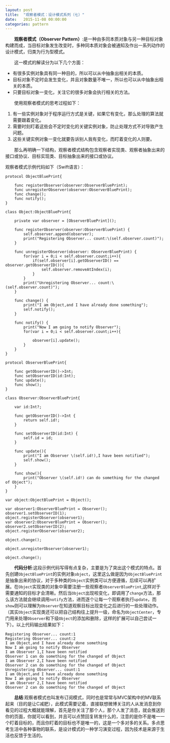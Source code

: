 ```yaml
---
layout: post
title:  "观察者模式：设计模式系列（七）"
date:   2015-11-08 00:00:00
categories: pattern
---
```

&emsp;&emsp;**观察者模式（Observer Pattern）**:是一种由多同本质对象与另一种目标对象构建而成，当目标对象发生改变时，多种同本质对象会被通知及作出一系列动作的设计模式，归类为行为型模式。

&emsp;&emsp;这一模式的解读分为以下几个方面：

* 有很多实例对象具有同一种目的，所以可以从中抽象出相关的本质。
* 目标对象不定时会发生变化，并且对象数量不唯一，所以也可以从中抽象出相关的本质。
* 只要目标对象一变化，关注它的很多对象会执行相关的方法。

&emsp;&emsp;使用观察者模式的思考过程如下：

1. 有一些实例对象对于程序运行方式是关键，如果它有变化，那么处理的算法就需要跟着变化。
2. 需要时刻盯着这些会不定时变化的关键实例对象，防止处理方式不对导致产生问题。
3. 这些关键实例对象一变化就要告诉别人我有变化，而盯着变化的人则要。

&emsp;&emsp;那么再明确一下结构，观察者模式结构包含观察者实现类、观察者抽象出来的接口或协议、目标实现类、目标抽象出来的接口或协议。

观察者模式示例代码如下（Swift语言）：

	protocol ObjectBluePrint{
	 
	    func registerObserver(observer:ObserverBluePrint);
	    func unregisterObserver(observer:ObserverBluePrint);
	    func change();
	    func notify();
	}

	class Object:ObjectBluePrint{
	    
	    private var observer = [ObserverBluePrint]();
	    
	    func registerObserver(observer:ObserverBluePrint) {
	        self.observer.append(observer);
	        print("Registering Observer... count:\(self.observer.count)");
	    }
	    
	    func unregisterObserver(observer: ObserverBluePrint) {
	        for(var i = 0;i < self.observer.count;i++){
	            if(self.observer[i].getObserverID() == observer.getObserverID()){
	                self.observer.removeAtIndex(i);
	            }
	        }
	        print("Unregistering Observer... count:\(self.observer.count)");
	    }
	    
	    func change() {
	        print("I am Object,and I have already done something");
	        self.notify();
	    }
	    
	    func notify() {
	        print("Now I am going to notify Observer");
	        for(var i = 0;i < self.observer.count;i++){
	            
	            observer[i].update();
	        }
	    }
	}

	protocol ObserverBluePrint{
	    
	    func getObserverID()->Int;
	    func setObserverID(id:Int);
	    func update();
	    func show();
	}

	class Observer:ObserverBluePrint{
	    
	    var id:Int?;
	    
	    func getObserverID()->Int {
	        return self.id!;
	    }
	    
	    func setObserverID(id:Int) {
	        self.id = id;
	    }
	    
	    func update(){
	        print("I am Observer \(self.id!),I have been notified");
	        self.show();
	    }
	    
	    func show(){
	        print("Observer \(self.id!) can do something for the changed of Object");
	    }
	}

	var object:ObjectBluePrint = Object();

	var observer1:ObserverBluePrint = Observer();
	observer1.setObserverID(1);
	object.registerObserver(observer1);
	var observer2:ObserverBluePrint = Observer();
	observer2.setObserverID(2);
	object.registerObserver(observer2);

	object.change();

	object.unregisterObserver(observer1);

	object.change();

&emsp;&emsp;**代码分析**:这段示例代码写得有点复杂，主要是为了突出这个模式的特点。首先创建`ObjectBluePrint`的实例对象`object`，这里这么做是因为`ObjectBluePrint`是抽象出来的协议，对于多种类的`Object`实例类可以方便遵循，后续可以再扩展。在`Object`实现类的对象中需要注册一些观察者`ObserverBluePrint`,这样对于需要通知的目标才会清晰。然后当`Object`出现啦变化，即调用了`change`方法，那么该方法就会继续调用`notify`方法，进而逐个让每一个观察者执行`update`，而`show`则可以理解为`Observer`在知道观察目标出现变化之后进行的一些处理动作。（其实`Object`实现类还可以把自己结构往上提升一级，命名为`ObjectCenter`，专门用来处理`Observer`和下级`Object`的添加和删除，这样的扩展可以自己尝试一下）。以上代码输出结果如下：

	Registering Observer... count:1
	Registering Observer... count:2
	I am Object,and I have already done something
	Now I am going to notify Observer
	I am Observer 1,I have been notified
	Observer 1 can do something for the changed of Object
	I am Observer 2,I have been notified
	Observer 2 can do something for the changed of Object
	Unregistering Observer... count:1
	I am Object,and I have already done something
	Now I am going to notify Observer
	I am Observer 2,I have been notified
	Observer 2 can do something for the changed of Object

&emsp;&emsp;**总结**:观察者模式也叫发布订阅模式，同时也是常常与MVC架构中的MV联系起来（目的是让C减肥），此模式需要记着，直接联想微博关注的人从发消息到你看见的过程大概就能理解，首先是你关注了那个人，那个人发了消息，就会推送到你的页面，你就可以看到，并且可以点赞回复转发什么的，注意的是你不是唯一一个盯着目标的，而且你盯着的目标也不是唯一的，这是一个多对多的关系。多点思考生活中各种事物的联系，是设计模式的一种学习演变过程，因为技术是来源于生活也反馈于生活的。

